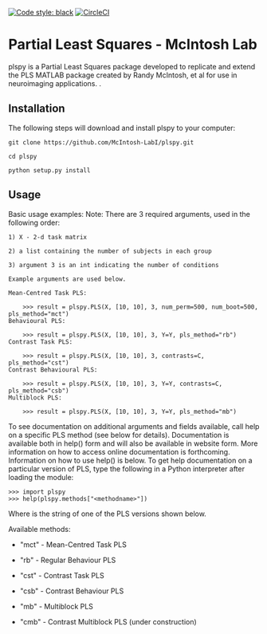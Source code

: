 [![Code style: black](https://img.shields.io/badge/code%20style-black-000000.svg)](https://github.com/psf/black)
[![CircleCI](https://circleci.com/gh/McIntosh-Lab/plspy/tree/main.svg?style=svg&circle-token=3b9c7e2a597b381d8b388e0fae83552ee89e07d3)](https://circleci.com/gh/McIntosh-Lab/plspy/tree/main)

# Partial Least Squares - McIntosh Lab


plspy is a Partial Least Squares package developed to replicate and extend the PLS MATLAB package created by Randy McIntosh, et al for use in neuroimaging applications.
.

## Installation

The following steps will download and install plspy to your computer:

`git clone https://github.com/McIntosh-LabI/plspy.git`

`cd plspy`

`python setup.py install`




## Usage

Basic usage examples:
    Note: There are 3 required arguments, used in the following order:

    1) X - 2-d task matrix
    
    2) a list containing the number of subjects in each group
    
    3) argument 3 is an int indicating the number of conditions
    
    Example arguments are used below.
    
    Mean-Centred Task PLS:
        
        >>> result = plspy.PLS(X, [10, 10], 3, num_perm=500, num_boot=500,  pls_method="mct")
    Behavioural PLS:
    
        >>> result = plspy.PLS(X, [10, 10], 3, Y=Y, pls_method="rb")
    Contrast Task PLS:
        
        >>> result = plspy.PLS(X, [10, 10], 3, contrasts=C, pls_method="cst")
    Contrast Behavioural PLS:
        
        >>> result = plspy.PLS(X, [10, 10], 3, Y=Y, contrasts=C, pls_method="csb")
    Multiblock PLS:
        
        >>> result = plspy.PLS(X, [10, 10], 3, Y=Y, pls_method="mb")


To see documentation on additional arguments and fields available,
call help on a specific PLS method (see below for details).
Documentation is available both in help() form and will also be available
in website form. More information on how to access online documentation is
forthcoming. Information on how to use help() is below.
To get help documentation on a particular version of PLS, type the following
in a Python interpreter after loading the module:

    >>> import plspy
    >>> help(plspy.methods["<methodname>"])

Where <method> is the string of one of the PLS versions shown below.
  
Available methods:

* "mct" - Mean-Centred Task PLS
  
* "rb"  - Regular Behaviour PLS
  
* "cst" - Contrast Task PLS
  
* "csb" - Contrast Behaviour PLS
  
* "mb"  - Multiblock PLS
  
* "cmb" - Contrast Multiblock PLS (under construction)
